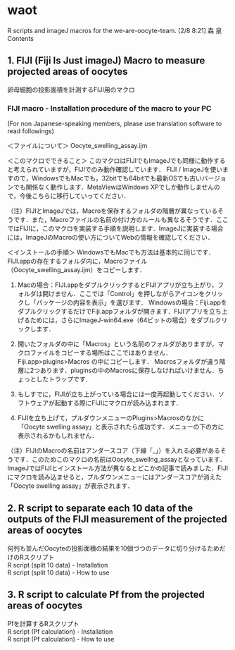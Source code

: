 # waot
R scripts and imageJ macros for the we-are-oocyte-team.
[2/8 8:21] 森 泉
Contents
## 1.  FIJI (Fiji Is Just imageJ) Macro to measure projected areas of oocytes<br>
卵母細胞の投影面積を計測するFIJI用のマクロ<br>
### FIJI macro - Installation procedure of the macro to your PC

(For non Japanese-speaking members, please use translation software to read followings)

＜ファイルについて＞
Oocyte_swelling_assay.ijm
 
＜このマクロでできること＞
このマクロはFIJIでもImageJでも同様に動作すると考えられていますが，FIJIでのみ動作確認しています．
FIJI / ImageJを使いますので，WindowsでもMacでも，32bitでも64bitでも最新OSでも古いバージョンでも関係なく動作します．MetaViewはWindows XPでしか動作しませんので，今後こちらに移行していってください．

（注）FIJIとImageJでは，Macroを保存するフォルダの階層が異なっているそうです．また，Macroファイルの名前の付け方のルールも異なるそうです．ここではFIJIに，このマクロを実装する手順を説明します．ImageJに実装する場合には，ImageJのMacroの使い方についてWebの情報を確認してください．
 
＜インストールの手順＞
WindowsでもMacでも方法は基本的に同じです．
FIJI.appの存在するフォルダ内に，Macroファイル（Oocyte_swelling_assay.ijm）をコピーします．

1. Macの場合：FIJI.appをダブルクリックするとFIJIアプリが立ち上がり，フォルダは開けません．ここでは「Control」を押しながらアイコンをクリックし「パッケージの内容を表示」を選びます．
Windowsの場合：Fiji.appをダブルクリックするだけでFiji.appフォルダが開きます．FIJIアプリを立ち上げるためには，さらにImageJ-win64.exe（64ビットの場合）をダブルクリックします．
 
2. 開いたフォルダの中に「Macros」という名前のフォルダがありますが，マクロファイルをコピーする場所はここではありません．
Fiji.app>plugins>Macros の中にコピーします．
Macrosフォルダが違う階層に2つあります．pluginsの中のMacrosに保存しなければいけません．ちょっとしたトラップです．
 
3. もしすでに，FIJIが立ち上がっている場合には一度再起動してください．ソフトウェアが起動する際にFIJIにマクロが読み込まれます．
 
4. FIJIを立ち上げて，プルダウンメニューのPlugins>Macrosのなかに「Oocyte swelling assay」と表示されたら成功です．メニューの下の方に表示されるかもしれません．
 
（注）FIJIのMacroの名前はアンダースコア（下線「_」）を入れる必要があるそうです．このためこのマクロの名前はOocyte_swellng_assayとなっています．ImageJではFIJIとインストール方法が異なるとどこかの記事で読みました．FIJIにマクロを読み込ませると，プルダウンメニューにはアンダースコアが消えた「Oocyte swelling assay」が表示されます．
 
## 2. R script to separate each 10 data of the outputs of the FIJI measurement of the projected areas of oocytes<br>
何列も並んだOocyteの投影面積の結果を10個づつのデータに切り分けるためだけのRスクリプト<br>
R script (split 10 data) - Installation<br>
R script (split 10 data) - How to use<br>
 
## 3. R script to calculate Pf from the projected areas of oocytes<br>
Pfを計算するRスクリプト<br>
R script (Pf calculation) - Installation<br>
R script (Pf calculation) - How to use<br>
